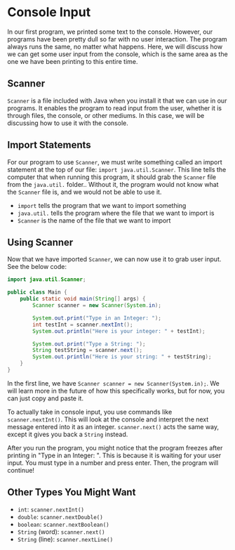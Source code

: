 # Console Input

In our first program, we printed some text to the console. However, our programs have been pretty dull so far with no user interaction. The program always runs the same, no matter what happens. Here, we will discuss how we can get some user input from the console, which is the same area as the one we have been printing to this entire time.

## Scanner

`Scanner` is a file included with Java when you install it that we can use in our programs. It enables the program to read input from the user, whether it is through files, the console, or other mediums. In this case, we will be discussing how to use it with the console.

## Import Statements

For our program to use `Scanner`, we must write something called an import statement at the top of our file: `import java.util.Scanner`. This line tells the computer that when running this program, it should grab the `Scanner` file from the `java.util.` folder.. Without it, the program would not know what the `Scanner` file is, and we would not be able to use it.

* `import` tells the program that we want to import something
* `java.util.` tells the program where the file that we want to import is
* `Scanner` is the name of the file that we want to import

## Using Scanner

Now that we have imported `Scanner`, we can now use it to grab user input. See the below code:

```java
import java.util.Scanner;

public class Main {
    public static void main(String[] args) {
        Scanner scanner = new Scanner(System.in);

        System.out.print("Type in an Integer: ");
        int testInt = scanner.nextInt();
        System.out.println("Here is your integer: " + testInt);

        System.out.print("Type a String: ");
        String testString = scanner.next();
        System.out.println("Here is your string: " + testString);
    }
}
```

In the first line, we have `Scanner scanner = new Scanner(System.in);`. We will learn more in the future of how this specifically works, but for now, you can just copy and paste it.

To actually take in console input, you use commands like `scanner.nextInt()`. This will look at the console and interpret the next message entered into it as an integer. `scanner.next()` acts the same way, except it gives you back a `String` instead.

After you run the program, you might notice that the program freezes after printing in "Type in an Integer: ". This is because it is waiting for your user input. You must type in a number and press enter. Then, the program will continue!

## Other Types You Might Want

* `int`: `scanner.nextInt()`
* `double`: `scanner.nextDouble()`
* `boolean`: `scanner.nextBoolean()`
* `String` (word): `scanner.next()`
* `String` (line): `scanner.nextLine()`
